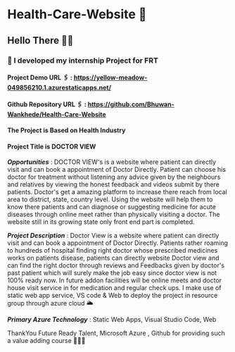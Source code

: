 # Health-Care-Website 💉

## Hello There 🙋‍♂️ 

### 🔴 I developed my internship Project for FRT 

#### Project Demo URL 🖇️ : https://yellow-meadow-049856210.1.azurestaticapps.net/
#### Github Repository URL 🖇️ : https://github.com/Bhuwan-Wankhede/Health-Care-Website

#### The Project is Based on Health Industry 

#### Project Title is DOCTOR VIEW 

 ***Opportunities*** : DOCTOR VIEW's is a website where patient can directly visit and can book a appointment of Doctor Directly. Patient can choose his doctor for treatment without listening any advice given by the neighbours and relatives by viewing the honest feedback and videos submit by there patients. Doctor's get a amazing platform to increase there reach from local area to district, state, country level. Using the website will help them to know there patients and can diagnose or suggesting medicine for acute diseases through online meet rather than physically visiting a doctor. The website still in its growing state only front end part is completed.

***Project Description*** : Doctor View is a website where patient can directly visit and can book a appointment of Doctor Directly. Patients rather roaming to hundreds of hospital finding right doctor whose prescribed medicines works on patients disease, patients can directly website Doctor view and can find the right doctor through reviews and Feedbacks given by doctor's past patient which will surely make the job easy since doctor view is not 100% ready now. In future addon facilities will be online meets and doctor house visit service in for medication and regular check ups. I make use of static web app service, VS code & Web to deploy the project in resource group through azure cloud 🌥️

***Primary Azure Technology*** : Static Web Apps, Visual Studio Code, Web

<!--- ![SewaRumahNakBayaBileGIF](https://user-images.githubusercontent.com/103529859/185753722-d1edd9c9-3708-49be-87c8-6643a4c47e3f.gif) --->

ThankYou Future Ready Talent, Microsoft Azure , Github for providing such a value adding course 🙇🙇🙇





